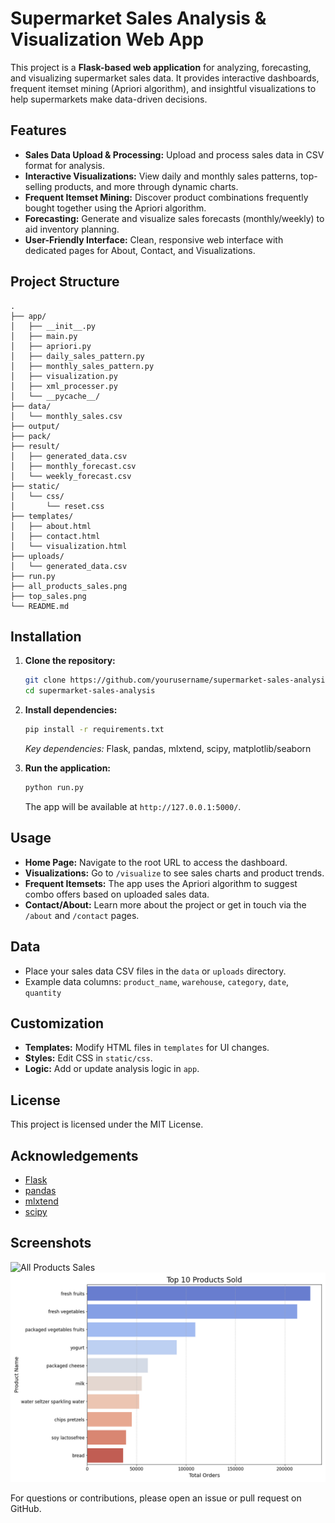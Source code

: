 # Supermarket Sales Analysis & Visualization Web App

This project is a **Flask-based web application** for analyzing, forecasting, and visualizing supermarket sales data. It provides interactive dashboards, frequent itemset mining (Apriori algorithm), and insightful visualizations to help supermarkets make data-driven decisions.

## Features

- **Sales Data Upload & Processing:** Upload and process sales data in CSV format for analysis.
- **Interactive Visualizations:** View daily and monthly sales patterns, top-selling products, and more through dynamic charts.
- **Frequent Itemset Mining:** Discover product combinations frequently bought together using the Apriori algorithm.
- **Forecasting:** Generate and visualize sales forecasts (monthly/weekly) to aid inventory planning.
- **User-Friendly Interface:** Clean, responsive web interface with dedicated pages for About, Contact, and Visualizations.

## Project Structure

```
.
├── app/
│   ├── __init__.py
│   ├── main.py
│   ├── apriori.py
│   ├── daily_sales_pattern.py
│   ├── monthly_sales_pattern.py
│   ├── visualization.py
│   ├── xml_processer.py
│   └── __pycache__/
├── data/
│   └── monthly_sales.csv
├── output/
├── pack/
├── result/
│   ├── generated_data.csv
│   ├── monthly_forecast.csv
│   └── weekly_forecast.csv
├── static/
│   └── css/
│       └── reset.css
├── templates/
│   ├── about.html
│   ├── contact.html
│   └── visualization.html
├── uploads/
│   └── generated_data.csv
├── run.py
├── all_products_sales.png
├── top_sales.png
└── README.md
```

## Installation

1. **Clone the repository:**
   ```sh
   git clone https://github.com/yourusername/supermarket-sales-analysis.git
   cd supermarket-sales-analysis
   ```

2. **Install dependencies:**
   ```sh
   pip install -r requirements.txt
   ```
   *Key dependencies:* Flask, pandas, mlxtend, scipy, matplotlib/seaborn

3. **Run the application:**
   ```sh
   python run.py
   ```
   The app will be available at `http://127.0.0.1:5000/`.

## Usage

- **Home Page:** Navigate to the root URL to access the dashboard.
- **Visualizations:** Go to `/visualize` to see sales charts and product trends.
- **Frequent Itemsets:** The app uses the Apriori algorithm to suggest combo offers based on uploaded sales data.
- **Contact/About:** Learn more about the project or get in touch via the `/about` and `/contact` pages.

## Data

- Place your sales data CSV files in the `data` or `uploads` directory.
- Example data columns: `product_name`, `warehouse`, `category`, `date`, `quantity`

## Customization

- **Templates:** Modify HTML files in `templates` for UI changes.
- **Styles:** Edit CSS in `static/css`.
- **Logic:** Add or update analysis logic in `app`.

## License

This project is licensed under the MIT License.

## Acknowledgements

- [Flask](https://flask.palletsprojects.com/)
- [pandas](https://pandas.pydata.org/)
- [mlxtend](http://rasbt.github.io/mlxtend/)
- [scipy](https://www.scipy.org/)

## Screenshots

![All Products Sales](all_products_sales.png)
![Top Sales](top_sales.png)

For questions or contributions, please open an issue or pull request on GitHub.
